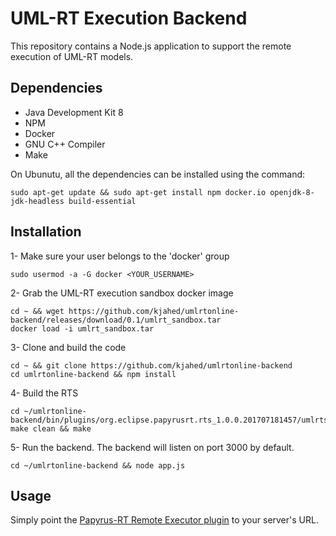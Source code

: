 # UML-RT Execution Backend

This repository contains a Node.js application to support the remote execution of UML-RT models.

## Dependencies
- Java Development Kit 8
- NPM
- Docker
- GNU C++ Compiler
- Make

On Ubunutu, all the dependencies can be installed using the command:
```
sudo apt-get update && sudo apt-get install npm docker.io openjdk-8-jdk-headless build-essential
```

## Installation
1- Make sure your user belongs to the 'docker' group
```
sudo usermod -a -G docker <YOUR_USERNAME>
```
2- Grab the UML-RT execution sandbox docker image
```
cd ~ && wget https://github.com/kjahed/umlrtonline-backend/releases/download/0.1/umlrt_sandbox.tar
docker load -i umlrt_sandbox.tar
```
3- Clone and build the code
```
cd ~ && git clone https://github.com/kjahed/umlrtonline-backend
cd umlrtonline-backend && npm install
```
4- Build the RTS
```
cd ~/umlrtonline-backend/bin/plugins/org.eclipse.papyrusrt.rts_1.0.0.201707181457/umlrts
make clean && make
```
5- Run the backend. The backend will listen on port 3000 by default.
```
cd ~/umlrtonline-backend && node app.js
```

## Usage
Simply point the [Papyrus-RT Remote Executor plugin](https://github.com/kjahed/umlrtonline-papyrusrt) to your server's URL.
